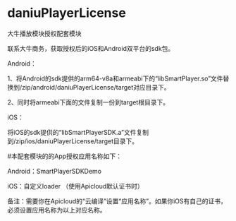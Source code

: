 # daniuPlayerLicense
大牛播放模块授权配套模块

联系大牛商务，获取授权后的iOS和Android双平台的sdk包。

Android：

1、将Android的sdk提供的arm64-v8a和armeabi下的“libSmartPlayer.so”文件替换到/zip/android/daniuPlayerLicense/target对应目录下。

2、同时将armeabi下面的文件复制一份到target根目录下。


iOS：

将iOS的sdk提供的“libSmartPlayerSDK.a”文件复制到/zip/ios/daniuPlayerLicense/target目录下。



#本配套模块的的App授权应用名称如下：

Android：SmartPlayerSDKDemo

iOS：自定义loader  （使用Apicloud默认证书时）

备注：需要你在Apicloud的“云编译”设置“应用名称”。如果你iOS有自己的证书，必须设置应用名称为以上对应名称。